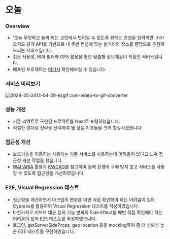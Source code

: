 # 오놀

### Overview

- '오늘 무엇하고 놀까'라는 고민에서 벗어날 수 있도록 원하는 컨셉을 입력하면, 카카오지도 공개 API를 기반으로 내 주변 컨셉에 맞는 놀거리와 장소를 랜덤으로 추천해드리는 서비스입니다.
- 쉬운 사용성, 테마 필터와 GPS 활용을 통한 맞춤형 정보제공이 특징인 서비스입니다.
- 배포된 프로젝트는 [여기서](https://o-nol.vercel.app/) 확인해보실 수 있습니다.

### 서비스 미리보기

![2024-05-2413-04-29-ezgif com-video-to-gif-converter](https://github.com/Four-Ten-Day/front-end/assets/76683390/99b37e74-40b8-4740-90c1-15235fba5724)

### 성능 개선

- 기존 리액트로 구현된 프로젝트를 Next로 포팅하였습니다.
- 적절한 렌더링 전략을 선택하여 웹 성능 지표들을 크게 향상시켰습니다.

### 접근성 개선

- 보조기술을 이용하는 사용자는 기존 서비스를 사용하는데 어려움이 있다고 느껴 접근성 개선 작업을 했습니다.
- [WAI-ARIA](https://caesar1030.tistory.com/23) 활용과 [KWCAG](https://caesar1030.tistory.com/27)를 참고하여 장애 환경에 구애 받지 않고 서비스를 사용할 수 있도록 접근성을 개선하였습니다.

### E2E, Visual Regression 테스트

- 접근성을 개선하면서 마크업의 변화를 매번 직접 확인해야 하는 어려움이 있어 Cypress를 활용하여 Visual Regression 테스트를 작성하였습니다.
- 마찬가지로 키보드 대응 등의 기능 변화의 Side Effect를 매번 직접 확인해야 하는 어려움이 있어 E2E 테스트를 작성하였습니다.
- 로그인, getServerSideProps, geo location 등을 mocking하여 좀 더 신뢰성 높은 E2E 테스트를 구현하였습니다.
